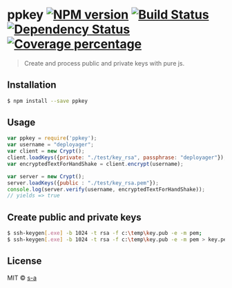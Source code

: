 # ppkey [![NPM version][npm-image]][npm-url] [![Build Status][travis-image]][travis-url] [![Dependency Status][daviddm-image]][daviddm-url] [![Coverage percentage][coveralls-image]][coveralls-url]
> Create and process public and private keys with pure js.

## Installation

```sh
$ npm install --save ppkey
```

## Usage

```js
var ppkey = require('ppkey');
var username = "deployager";
var client = new Crypt();
client.loadKeys({private: "./test/key_rsa", passphrase: "deployager"});
var encryptedTextForHandShake = client.encrypt(username);

var server = new Crypt();
server.loadKeys({public : "./test/key_rsa.pem"}); 
console.log(server.verify(username, encryptedTextForHandShake));
// yields => true 
```
## Create public and private keys
```sh
$ ssh-keygen[.exe] -b 1024 -t rsa -f c:\temp\key.pub -e -m pem;
$ ssh-keygen[.exe] -b 1024 -t rsa -f c:\temp\key.pub -e -m pem > key.pem;
```

## License

MIT © [s-a](https://github.com/s-a)


[npm-image]: https://badge.fury.io/js/ppkey.svg
[npm-url]: https://npmjs.org/package/ppkey
[travis-image]: https://travis-ci.org/s-a/ppkey.svg?branch=master
[travis-url]: https://travis-ci.org/s-a/ppkey
[daviddm-image]: https://david-dm.org/s-a/ppkey.svg?theme=shields.io
[daviddm-url]: https://david-dm.org/s-a/ppkey
[coveralls-image]: https://coveralls.io/repos/github/s-a/ppkey/badge.svg?branch=master
[coveralls-url]: https://coveralls.io/r/s-a/ppkey
